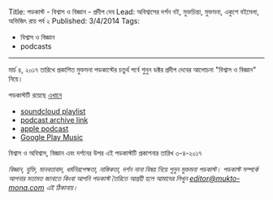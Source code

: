 Title: পডকাস্ট - বিশ্বাস ও বিজ্ঞান - প্রদীপ দেব
Lead: অবিশ্বাসের দর্শন বই, মুক্তচিন্তা, মুক্তমনা, একুশে বইমেলা, অভিজিৎ রায় পর্ব ২
Published: 3/4/2014
Tags:
  - বিশ্বাস ও বিজ্ঞান
  - podcasts
---

মার্চ ৪, ২০১৭ তারিখে প্রকাশিত মুক্তমনা পডকাস্টের চতুর্থ পর্বে শুনুন ডক্টর প্রদীপ দেবের আলোচনা "বিশ্বাস ও বিজ্ঞান" নিয়ে। 

পডকাস্টটি রয়েছে [এখানে](https://drive.google.com/open?id=1jABDFEUZR-mipYVdMpOTJ1NR3TSpRPbK)

- [soundcloud playlist](https://soundcloud.com/mukto-mona)
- [podcast archive link](http://web.archive.org/web/20191023151006/http://podcast.mukto-mona.com)
- [apple podcast](https://podcasts.apple.com/us/podcast/id1212085883)
- [Google Play Music](https://play.google.com/music/listen#/ps/Izc4javhi5igs66olhdfex42cxa)

বিশ্বাস ও অবিশ্বাস, বিজ্ঞান এবং দর্শনের উপর এই পডকাস্টটি প্রকাশনার তারিখ ৩-৪-২০১৭

_বিজ্ঞান, যুক্তি, মানবতাবাদ, ধর্মনিরপেক্ষতা, নাস্তিকতা, দর্শন নানা বিষয় নিয়ে শুনুন মুক্তমনা পডকাস্ট। পডকাস্ট সম্পর্কে আপনার মতামত জানাতে কিংবা আপনি পডকাস্ট তৈরিতে আগ্রহী হলে আমাদের লিখুন editor@mukto-mona.com এই ঠিকানায়।_
